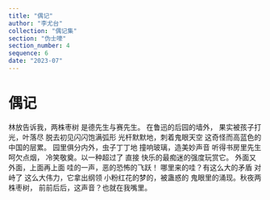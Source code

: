 ```yaml
---
title: "偶记"
author: "李尤台"
collection: "偶记集"
section: "伪士嚎"
section_number: 4
sequence: 6
date: "2023-07"
---
```


# 偶记

林放告诉我，两株枣树
是德先生与赛先生。
在鲁迅的后园的墙外，
果实被孩子打光，叶落尽
脱去初见闪闪饱满弧形
光杆默默地，刺着鬼眼天空
这奇怪而高蓝色的中国的层累。
园里俱分内外，虫子丁丁地
撞响玻璃，造美妙声音
听得书房里先生呵欠点烟，
冷笑敬奠。以一种超过了 直接
快乐的最痴迷的强度玩赏它。
外面又外面，上面再上面
哇的一声，恶的恐怖的飞跃！
哪里来的哇？有这么大的矛盾
对峙了 这么大伟力，它拿出纲领
小粉红花的梦的，被蛊惑的
鬼眼里的涌现。秋夜两株枣树，
前前后后，这声音？也就在我嘴里。
